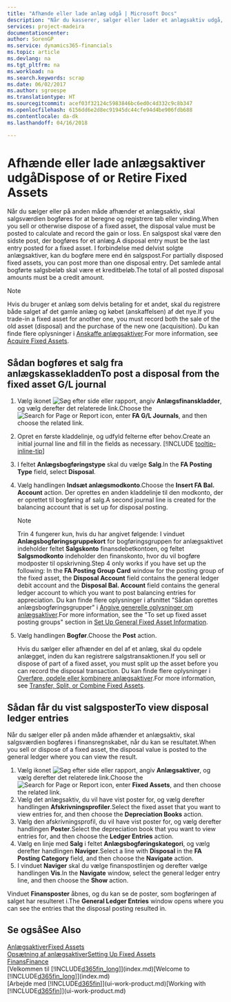 ```yaml
---
title: "Afhænde eller lade anlæg udgå | Microsoft Docs"
description: "Når du kasserer, sælger eller lader et anlægsaktiv udgå, skal du bogføre en salgsværdi."
services: project-madeira
documentationcenter: 
author: SorenGP
ms.service: dynamics365-financials
ms.topic: article
ms.devlang: na
ms.tgt_pltfrm: na
ms.workload: na
ms.search.keywords: scrap
ms.date: 06/02/2017
ms.author: sgroespe
ms.translationtype: HT
ms.sourcegitcommit: acef03f32124c5983846bc6ed0c4d332c9c8b347
ms.openlocfilehash: 6156dd6e2d8ec91945dc44cfe94d4be906fdb688
ms.contentlocale: da-dk
ms.lasthandoff: 04/16/2018

---
```

# <a name="dispose-of-or-retire-fixed-assets"></a><span data-ttu-id="6a9b8-103">Afhænde eller lade anlægsaktiver udgå</span><span class="sxs-lookup"><span data-stu-id="6a9b8-103">Dispose of or Retire Fixed Assets</span></span>
<span data-ttu-id="6a9b8-104">Når du sælger eller på anden måde afhænder et anlægsaktiv, skal salgsværdien bogføres for at beregne og registrere tab eller vinding.</span><span class="sxs-lookup"><span data-stu-id="6a9b8-104">When you sell or otherwise dispose of a fixed asset, the disposal value must be posted to calculate and record the gain or loss.</span></span> <span data-ttu-id="6a9b8-105">En salgspost skal være den sidste post, der bogføres for et anlæg.</span><span class="sxs-lookup"><span data-stu-id="6a9b8-105">A disposal entry must be the last entry posted for a fixed asset.</span></span> <span data-ttu-id="6a9b8-106">I forbindelse med delvist solgte anlægsaktiver, kan du bogføre mere end én salgspost.</span><span class="sxs-lookup"><span data-stu-id="6a9b8-106">For partially disposed fixed assets, you can post more than one disposal entry.</span></span> <span data-ttu-id="6a9b8-107">Det samlede antal bogførte salgsbeløb skal være et kreditbeløb.</span><span class="sxs-lookup"><span data-stu-id="6a9b8-107">The total of all posted disposal amounts must be a credit amount.</span></span>  

> [!NOTE]  
>   <span data-ttu-id="6a9b8-108">Hvis du bruger et anlæg som delvis betaling for et andet, skal du registrere både salget af det gamle anlæg og købet (anskaffelsen) af det nye.</span><span class="sxs-lookup"><span data-stu-id="6a9b8-108">If you trade-in a fixed asset for another one, you must record both the sale of the old asset (disposal) and the purchase of the new one (acquisition).</span></span> <span data-ttu-id="6a9b8-109">Du kan finde flere oplysninger i [Anskaffe anlægsaktiver](fa-how-acquire.md).</span><span class="sxs-lookup"><span data-stu-id="6a9b8-109">For more information, see [Acquire Fixed Assets](fa-how-acquire.md).</span></span>  

## <a name="to-post-a-disposal-from-the-fixed-asset-gl-journal"></a><span data-ttu-id="6a9b8-110">Sådan bogføres et salg fra anlægskassekladden</span><span class="sxs-lookup"><span data-stu-id="6a9b8-110">To post a disposal from the fixed asset G/L journal</span></span>
1. <span data-ttu-id="6a9b8-111">Vælg ikonet ![Søg efter side eller rapport](media/ui-search/search_small.png "Ikonet Søg efter side eller rapport"), angiv **Anlægsfinanskladder**, og vælg derefter det relaterede link.</span><span class="sxs-lookup"><span data-stu-id="6a9b8-111">Choose the ![Search for Page or Report](media/ui-search/search_small.png "Search for Page or Report icon") icon, enter **FA G/L Journals**, and then choose the related link.</span></span>  
2. <span data-ttu-id="6a9b8-112">Opret en første kladdelinje, og udfyld felterne efter behov.</span><span class="sxs-lookup"><span data-stu-id="6a9b8-112">Create an initial journal line and fill in the fields as necessary.</span></span> [!INCLUDE [tooltip-inline-tip](includes/tooltip-inline-tip_md.md)]  
3. <span data-ttu-id="6a9b8-113">I feltet **Anlægsbogføringstype** skal du vælge **Salg**.</span><span class="sxs-lookup"><span data-stu-id="6a9b8-113">In the **FA Posting Type** field, select **Disposal**.</span></span>  
4. <span data-ttu-id="6a9b8-114">Vælg handlingen **Indsæt anlægsmodkonto**.</span><span class="sxs-lookup"><span data-stu-id="6a9b8-114">Choose the **Insert FA Bal. Account** action.</span></span> <span data-ttu-id="6a9b8-115">Der oprettes en anden kladdelinje til den modkonto, der er oprettet til bogføring af salg.</span><span class="sxs-lookup"><span data-stu-id="6a9b8-115">A second journal line is created for the balancing account that is set up for disposal posting.</span></span>  

    > [!NOTE]  
   >   <span data-ttu-id="6a9b8-116">Trin 4 fungerer kun, hvis du har angivet følgende: I vinduet **Anlægsbogføringsgruppekort** for bogføringsgruppen for anlægsaktivet indeholder feltet **Salgskonto** finansdebetkontoen, og feltet **Salgsmodkonto** indeholder den finanskonto, hvor du vil bogføre modposter til opskrivning.</span><span class="sxs-lookup"><span data-stu-id="6a9b8-116">Step 4 only works if you have set up the following: In the **FA Posting Group Card** window for the posting group of the fixed asset, the **Disposal Account** field contains the general ledger debit account and the **Disposal Bal. Account** field contains the general ledger account to which you want to post balancing entries for appreciation.</span></span> <span data-ttu-id="6a9b8-117">Du kan finde flere oplysninger i afsnittet "Sådan oprettes anlægsbogføringsgrupper" i [Angive generelle oplysninger om anlægsaktiver](fa-how-setup-general.md).</span><span class="sxs-lookup"><span data-stu-id="6a9b8-117">For more information, see the "To set up fixed asset posting groups" section in [Set Up General Fixed Asset Information](fa-how-setup-general.md).</span></span>  
5. <span data-ttu-id="6a9b8-118">Vælg handlingen **Bogfør**.</span><span class="sxs-lookup"><span data-stu-id="6a9b8-118">Choose the **Post** action.</span></span>  

    <span data-ttu-id="6a9b8-119">Hvis du sælger eller afhænder en del af et anlæg, skal du opdele anlægget, inden du kan registrere salgstransaktionen.</span><span class="sxs-lookup"><span data-stu-id="6a9b8-119">If you sell or dispose of part of a fixed asset, you must split up the asset before you can record the disposal transaction.</span></span> <span data-ttu-id="6a9b8-120">Du kan finde flere oplysninger i [Overføre, opdele eller kombinere anlægsaktiver](fa-how-trans-split-combine.md).</span><span class="sxs-lookup"><span data-stu-id="6a9b8-120">For more information, see [Transfer, Split, or Combine Fixed Assets](fa-how-trans-split-combine.md).</span></span>  

## <a name="to-view-disposal-ledger-entries"></a><span data-ttu-id="6a9b8-121">Sådan får du vist salgsposter</span><span class="sxs-lookup"><span data-stu-id="6a9b8-121">To view disposal ledger entries</span></span>
<span data-ttu-id="6a9b8-122">Når du sælger eller på anden måde afhænder et anlægsaktiv, skal salgsværdien bogføres i finansregnskabet, når du kan se resultatet.</span><span class="sxs-lookup"><span data-stu-id="6a9b8-122">When you sell or dispose of a fixed asset, the disposal value is posted to the general ledger where you can view the result.</span></span>  

1. <span data-ttu-id="6a9b8-123">Vælg ikonet ![Søg efter side eller rapport](media/ui-search/search_small.png "Ikonet Søg efter side eller rapport"), angiv **Anlægsaktiver**, og vælg derefter det relaterede link.</span><span class="sxs-lookup"><span data-stu-id="6a9b8-123">Choose the ![Search for Page or Report](media/ui-search/search_small.png "Search for Page or Report icon") icon, enter **Fixed Assets**, and then choose the related link.</span></span>  
2. <span data-ttu-id="6a9b8-124">Vælg det anlægsaktiv, du vil have vist poster for, og vælg derefter handlingen **Afskrivningsprofiler**.</span><span class="sxs-lookup"><span data-stu-id="6a9b8-124">Select the fixed asset that you want to view entries for, and then choose the **Depreciation Books** action.</span></span>  
3. <span data-ttu-id="6a9b8-125">Vælg den afskrivningsprofil, du vil have vist poster for, og vælg derefter handlingen **Poster**.</span><span class="sxs-lookup"><span data-stu-id="6a9b8-125">Select the depreciation book that you want to view entries for, and then choose the **Ledger Entries** action.</span></span>  
4. <span data-ttu-id="6a9b8-126">Vælg en linje med **Salg** i feltet **Anlægsbogføringskategori**, og vælg derefter handlingen **Naviger**.</span><span class="sxs-lookup"><span data-stu-id="6a9b8-126">Select a line with **Disposal** in the **FA Posting Category** field, and then choose the **Navigate** action.</span></span>  
5. <span data-ttu-id="6a9b8-127">I vinduet **Naviger** skal du vælge finanspostlinjen og derefter vælge handlingen **Vis**.</span><span class="sxs-lookup"><span data-stu-id="6a9b8-127">In the **Navigate** window, select the general ledger entry line, and then choose the **Show** action.</span></span>  

<span data-ttu-id="6a9b8-128">Vinduet **Finansposter** åbnes, og du kan se de poster, som bogføringen af salget har resulteret i.</span><span class="sxs-lookup"><span data-stu-id="6a9b8-128">The **General Ledger Entries** window opens where you can see the entries that the disposal posting resulted in.</span></span>  

## <a name="see-also"></a><span data-ttu-id="6a9b8-129">Se også</span><span class="sxs-lookup"><span data-stu-id="6a9b8-129">See Also</span></span>
[<span data-ttu-id="6a9b8-130">Anlægsaktiver</span><span class="sxs-lookup"><span data-stu-id="6a9b8-130">Fixed Assets</span></span>](fa-manage.md)  
[<span data-ttu-id="6a9b8-131">Opsætning af anlægsaktiver</span><span class="sxs-lookup"><span data-stu-id="6a9b8-131">Setting Up Fixed Assets</span></span>](fa-setup.md)  
[<span data-ttu-id="6a9b8-132">Finans</span><span class="sxs-lookup"><span data-stu-id="6a9b8-132">Finance</span></span>](finance.md)  
<span data-ttu-id="6a9b8-133">[Velkommen til [!INCLUDE[d365fin_long](includes/d365fin_long_md.md)]](index.md)</span><span class="sxs-lookup"><span data-stu-id="6a9b8-133">[Welcome to [!INCLUDE[d365fin_long](includes/d365fin_long_md.md)]](index.md)</span></span>  
<span data-ttu-id="6a9b8-134">[Arbejde med [!INCLUDE[d365fin](includes/d365fin_md.md)]](ui-work-product.md)</span><span class="sxs-lookup"><span data-stu-id="6a9b8-134">[Working with [!INCLUDE[d365fin](includes/d365fin_md.md)]](ui-work-product.md)</span></span>

